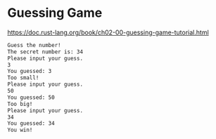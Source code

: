 # Guessing Game
https://doc.rust-lang.org/book/ch02-00-guessing-game-tutorial.html

```bash
Guess the number!
The secret number is: 34
Please input your guess.
3
You guessed: 3
Too small!
Please input your guess.
50
You guessed: 50
Too big!
Please input your guess.
34
You guessed: 34
You win!
```